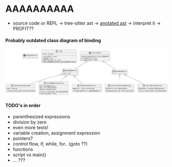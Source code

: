 # AAAAAAAAAA
- source code or REPL -> tree-sitter ast -> [anotated ast](../src/include/binding/binder.hpp) -> interpret it -> PROFIT??

#### Probably outdated class diagram of binding
![binding_class](diagrams/output/binding.png)


#### TODO's in order
- parenthesized expressions
- division by zero
- even more tests!
- variable creation, assignment expression
- pointers?
- control flow, if, while, for..  (goto ??)
- functions
- script vs main()
- ... ???

